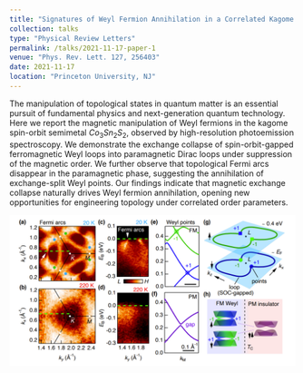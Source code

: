 ```yaml
---
title: "Signatures of Weyl Fermion Annihilation in a Correlated Kagome Magnet"
collection: talks
type: "Physical Review Letters"
permalink: /talks/2021-11-17-paper-1
venue: "Phys. Rev. Lett. 127, 256403"
date: 2021-11-17
location: "Princeton University, NJ"
---
```


The manipulation of topological states in quantum matter is an essential pursuit of fundamental physics and next-generation quantum technology. Here we report the magnetic manipulation of Weyl fermions in the kagome spin-orbit semimetal $Co_3Sn_2S_2$, observed by high-resolution photoemission spectroscopy. We demonstrate the exchange collapse of spin-orbit-gapped ferromagnetic Weyl loops into paramagnetic Dirac loops under suppression of the magnetic order. We further observe that topological Fermi arcs disappear in the paramagnetic phase, suggesting the annihilation of exchange-split Weyl points. Our findings indicate that magnetic exchange collapse naturally drives Weyl fermion annihilation, opening new opportunities for engineering topology under correlated order parameters.

![prl](/images/prl2021_fig4.png)